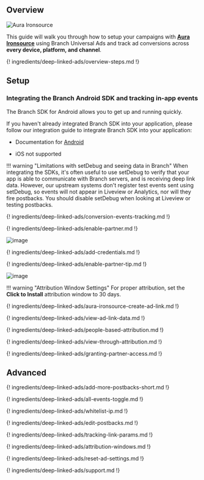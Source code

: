 ## Overview

![Aura Ironsource](https://cdn.branch.io/branch-assets/ad-partner-manager/adnetwork_logos/ironsourceaura_new.png)

This guide will walk you through how to setup your campaigns with **[Aura Ironsource](https://company.ironsrc.com/enterprise-solutions/)** using Branch Universal Ads and track ad conversions across **every device, platform, and channel**.

{! ingredients/deep-linked-ads/overview-steps.md !}

## Setup

### Integrating the Branch Android SDK and tracking in-app events

The Branch SDK for Android allows you to get up and running quickly.

If you haven't already integrated Branch SDK into your application, please follow our integration guide to integrate Branch SDK into your application:

- Documentation for [Android](/apps/android/)

- iOS not supported

!!! warning "Limitations with setDebug and seeing data in Branch"
	When integrating the SDKs, it's often useful to use setDebug to verify that your app is able to communicate with Branch servers, and is receiving deep link data. However, our upstream systems don't register test events sent using setDebug, so events will not appear in Liveview or Analytics, nor will they fire postbacks. You should disable setDebug when looking at Liveview or testing postbacks.

{! ingredients/deep-linked-ads/conversion-events-tracking.md !}

{! ingredients/deep-linked-ads/enable-partner.md !}

![image](/_assets/img/pages/deep-linked-ads/aura-ironsource/auraironsource-enable.png)

{! ingredients/deep-linked-ads/add-credentials.md !}

{! ingredients/deep-linked-ads/enable-partner-tip.md !}

![image](/_assets/img/pages/deep-linked-ads/aura-ironsource/auraironsource-postbacks.png)

!!! warning "Attribution Window Settings"
	For proper attribution, set the <notranslate>**Click to Install**</notranslate> attribution window to 30 days.

{! ingredients/deep-linked-ads/aura-ironsource-create-ad-link.md !}

{! ingredients/deep-linked-ads/view-ad-link-data.md !}

{! ingredients/deep-linked-ads/people-based-attribution.md !}

{! ingredients/deep-linked-ads/view-through-attribution.md !}

{! ingredients/deep-linked-ads/granting-partner-access.md !}

## Advanced

{! ingredients/deep-linked-ads/add-more-postbacks-short.md !}

{! ingredients/deep-linked-ads/all-events-toggle.md !}

{! ingredients/deep-linked-ads/whitelist-ip.md !}

{! ingredients/deep-linked-ads/edit-postbacks.md !}

{! ingredients/deep-linked-ads/tracking-link-params.md !}

{! ingredients/deep-linked-ads/attribution-windows.md !}

{! ingredients/deep-linked-ads/reset-ad-settings.md !}

{! ingredients/deep-linked-ads/support.md !}
